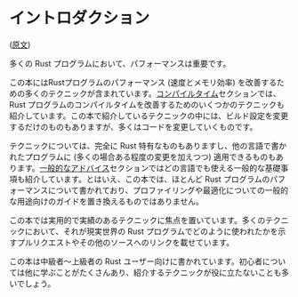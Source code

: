 <!-- commit: https://github.com/nnethercote/perf-book/commit/5198a8631ed6017a7a39b5e41a4c6e04f74eb54a -->

# イントロダクション

([原文](https://nnethercote.github.io/perf-book/introduction.html))

多くの Rust プログラムにおいて、パフォーマンスは重要です。

この本にはRustプログラムのパフォーマンス (速度とメモリ効率) を改善するための多くのテクニックが含まれています。[コンパイルタイム]セクションでは、Rust プログラムのコンパイルタイムを改善するためのいくつかのテクニックも紹介しています。この本で紹介しているテクニックの中には、ビルド設定を変更するだけのものもありますが、多くはコードを変更していくものです。

[コンパイルタイム]: compile-times.md

テクニックについては、完全に Rust 特有なものもありますし、他の言語で書かれたプログラムに (多くの場合ある程度の変更を加えつつ) 適用できるものもあります。[一般的なアドバイス]セクションではどの言語でも使える一般的な基礎事項も紹介しています。とはいえ、この本では、ほとんど Rust プログラムのパフォーマンスについて書かれており、プロファイリングや最適化についての一般的な用途向けのガイドを置き換えるものではありません。

この本では実用的で実績のあるテクニックに焦点を置いています。多くのテクニックにおいて、それが現実世界の Rust プログラムでどのように使われたかを示すプルリクエストやその他のソースへのリンクを載せています。

この本は中級者～上級者の Rust ユーザー向けに書かれています。初心者については他に学ぶことがたくさんあり、紹介するテクニックが役に立たないことも多いでしょう。

[一般的なアドバイス]: general-tips.md
